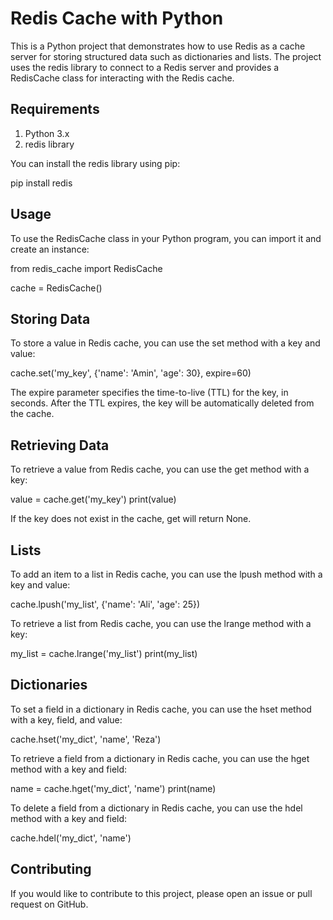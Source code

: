 # Redis Cache with Python

This is a Python project that demonstrates how to use Redis as a cache server for storing structured data such as dictionaries and lists. The project uses the redis library to connect to a Redis server and provides a RedisCache class for interacting with the Redis cache.

## Requirements

1. Python 3.x
1. redis library

You can install the redis library using pip:

pip install redis

## Usage

To use the RedisCache class in your Python program, you can import it and create an instance:

from redis_cache import RedisCache

cache = RedisCache()

## Storing Data

To store a value in Redis cache, you can use the set method with a key and value:

cache.set('my_key', {'name': 'Amin', 'age': 30}, expire=60)

The expire parameter specifies the time-to-live (TTL) for the key, in seconds. After the TTL expires, the key will be automatically deleted from the cache.
## Retrieving Data

To retrieve a value from Redis cache, you can use the get method with a key:

value = cache.get('my_key')
print(value)

If the key does not exist in the cache, get will return None.
## Lists

To add an item to a list in Redis cache, you can use the lpush method with a key and value:


cache.lpush('my_list', {'name': 'Ali', 'age': 25})

To retrieve a list from Redis cache, you can use the lrange method with a key:


my_list = cache.lrange('my_list')
print(my_list)

## Dictionaries

To set a field in a dictionary in Redis cache, you can use the hset method with a key, field, and value:


cache.hset('my_dict', 'name', 'Reza')

To retrieve a field from a dictionary in Redis cache, you can use the hget method with a key and field:

name = cache.hget('my_dict', 'name')
print(name)

To delete a field from a dictionary in Redis cache, you can use the hdel method with a key and field:

cache.hdel('my_dict', 'name')

## Contributing

If you would like to contribute to this project, please open an issue or pull request on GitHub.
